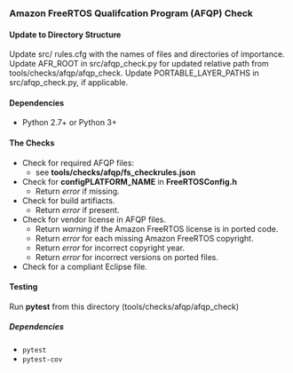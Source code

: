 ### Amazon FreeRTOS Qualifcation Program (AFQP) Check

#### Update to Directory Structure
Update src/ rules.cfg with the names of files and directories of importance.
Update AFR_ROOT in src/afqp_check.py for updated relative path from tools/checks/afqp/afqp_check.
Update PORTABLE_LAYER_PATHS in src/afqp_check.py, if applicable.

#### Dependencies
* Python 2.7+ or Python 3+

#### The Checks
* Check for required AFQP files:
    * see **tools/checks/afqp/fs_checkrules.json**
* Check for **configPLATFORM_NAME** in **FreeRTOSConfig.h**
    * Return *error* if missing.
* Check for build artifiacts.
    * Return *error* if present.
* Check for vendor license in AFQP files.
    * Return *warning* if the Amazon FreeRTOS license is in ported code.
    * Return *error* for each missing Amazon FreeRTOS copyright.
    * Return *error* for incorrect copyright year.
    * Return *error* for incorrect versions on ported files.
* Check for a compliant Eclipse file.

#### Testing
Run **pytest** from this directory (tools/checks/afqp/afqp_check)

##### Dependencies
* ```pytest```
* ```pytest-cov```
